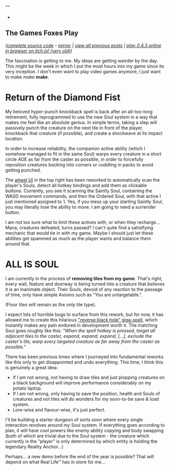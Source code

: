 *""*

- 

## The Games Foxes Play
*([complete source code](https://github.com/Oneirical/The-Games-Foxes-Play) - [mirror](https://codeberg.org/Oneirical/The-Games-Foxes-Play) | [view all previous posts](https://github.com/Oneirical/The-Games-Foxes-Play/tree/main/design/Development%20Logs) | [play 0.4.3 online in browser on itch.io! (very old)](https://oneirical.itch.io/tgfp))*

The fascination is getting to me. My ideas are getting weirder by the day. This might be the week in which I put the most hours into my game since its very inception. I don't even want to play video games anymore, I just want to make *make* **make**.

# Return of the Diamond Fist

My beloved hyper-punch knockback spell is back after an all-too-long retirement, fully reprogrammed to use the new Soul system in a way that makes me feel like an absolute genius. In simple terms, taking a step will passively punch the creature on the next tile in front of the player, knockback that creature (if possible), and create a shockwave at its impact location.

In order to increase reliability, the companion active ability (which I somehow managed to fit in the same Soul) warps every creature in a short circle AOE as far from the caster as possible, in order to forcefully reposition creatures backing into corners or cuddling in packs to avoid getting punched.

The [wheel UI]() in the top right has been reworked to automatically scan the player's Souls, detect all hotkey bindings and add them as clickable buttons. Currently, you see it scanning the Saintly Soul, containing the WASD movement commands, and then the Ordered Soul, with that active I just mentioned assigned to 1. Yes, if you mess up your starting Saintly Soul, you may literally lose the ability to move. I am going to need a surrender button.

I am not too sure what to limit these actives with, or when they recharge... Mana, creatures defeated, turns passed? I can't quite find a satistfying mechanic that would tie in with my game. Maybe I should just let these abilities get spammed as much as the player wants and balance them around that.

# ALL IS SOUL

I am currently in the process of **removing tiles from my game**. That's right, every wall, feature and doorway is being turned into a creature that *believes* it is an inanimate object. Their Souls, devoid of any reaction to the passage of time, only have simple Axioms such as "You are untargetable.".

(Floor tiles will remain as the only tile type).

I expect lots of horrible bugs to surface from this rework, but for now, it has allowed me to create this hilarious ["reverse black hole" giga-spell](), which instantly makes any pain endured in development worth it. The matching Soul goes roughly like this: *"When the spell hotkey is pressed, target all adjacent tiles to the caster, expand, expand, expand, [...], exclude the caster's tile, warp every targeted creature as far away from the caster as possible."*

There has been previous times where I journeyed into fundamental reworks like this only to get disappointed and undo everything. This time, I think this is genuinely a great idea:

* If I am not wrong, not having to draw tiles and just plopping creatures on a black background will improve performance considerably on my potato laptop.
* If I am not wrong, only having to save the position, health and Souls of creatures and not tiles will do wonders for my soon-to-be save & load system.
* Lore-wise and flavour-wise, it's just perfect.

I'll be building a starter dungeon of sorts soon where every single interaction revolves around my Soul system. If everything goes according to plan, it will have cool powers like enemy ability copying and body swapping (both of which are trivial due to the Soul system - the creature which currently is the "player" is only determined by which entity is holding the legendary Reality Anchor...) 

Perhaps... a new demo before the end of the year is possible? That will depend on what Real Life™ has in store for me...